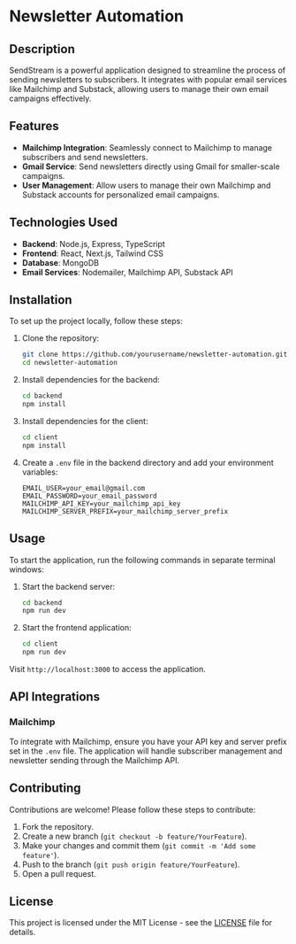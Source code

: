 # Newsletter Automation

## Description
SendStream is a powerful application designed to streamline the process of sending newsletters to subscribers. It integrates with popular email services like Mailchimp and Substack, allowing users to manage their own email campaigns effectively.

## Features
- **Mailchimp Integration**: Seamlessly connect to Mailchimp to manage subscribers and send newsletters.
- **Gmail Service**: Send newsletters directly using Gmail for smaller-scale campaigns.
- **User Management**: Allow users to manage their own Mailchimp and Substack accounts for personalized email campaigns.

## Technologies Used
- **Backend**: Node.js, Express, TypeScript
- **Frontend**: React, Next.js, Tailwind CSS
- **Database**: MongoDB 
- **Email Services**: Nodemailer, Mailchimp API, Substack API

## Installation
To set up the project locally, follow these steps:

1. Clone the repository:
   ```bash
   git clone https://github.com/yourusername/newsletter-automation.git
   cd newsletter-automation
   ```

2. Install dependencies for the backend:
   ```bash
   cd backend
   npm install
   ```

3. Install dependencies for the client:
   ```bash
   cd client
   npm install
   ```

4. Create a `.env` file in the backend directory and add your environment variables:
   ```plaintext
   EMAIL_USER=your_email@gmail.com
   EMAIL_PASSWORD=your_email_password
   MAILCHIMP_API_KEY=your_mailchimp_api_key
   MAILCHIMP_SERVER_PREFIX=your_mailchimp_server_prefix
   ```

## Usage
To start the application, run the following commands in separate terminal windows:

1. Start the backend server:
   ```bash
   cd backend
   npm run dev
   ```

2. Start the frontend application:
   ```bash
   cd client
   npm run dev
   ```

Visit `http://localhost:3000` to access the application.

## API Integrations
### Mailchimp
To integrate with Mailchimp, ensure you have your API key and server prefix set in the `.env` file. The application will handle subscriber management and newsletter sending through the Mailchimp API.


## Contributing
Contributions are welcome! Please follow these steps to contribute:
1. Fork the repository.
2. Create a new branch (`git checkout -b feature/YourFeature`).
3. Make your changes and commit them (`git commit -m 'Add some feature'`).
4. Push to the branch (`git push origin feature/YourFeature`).
5. Open a pull request.

## License
This project is licensed under the MIT License - see the [LICENSE](LICENSE) file for details.
